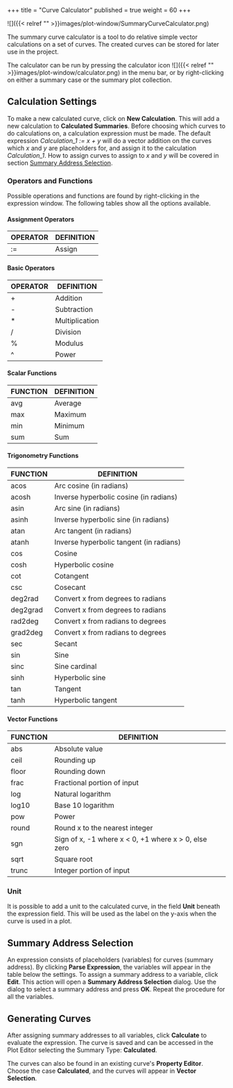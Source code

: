 +++
title = "Curve Calculator"
published = true
weight = 60
+++

![]({{< relref "" >}}images/plot-window/SummaryCurveCalculator.png)

The summary curve calculator is a tool to do relative simple vector calculations on a set of curves. The created curves can be stored for later use in the project.

The calculator can be run by pressing the calculator icon ![]({{< relref "" >}}images/plot-window/calculator.png) in the menu bar, or by right-clicking on either a summary case or the summary plot collection.

## Calculation Settings
To make a new calculated curve, click on **New Calculation**. This will add a new calculation to **Calculated Summaries**. Before choosing which curves to do calculations on, a calculation expression must be made. The default expression *Calculation_1 := x + y* will do a vector addition on the curves which *x* and *y* are placeholders for, and assign it to the calculation *Calculation_1*. How to assign curves to assign to *x* and *y* will be covered in section [Summary Address Selection](#summary-address-selection). 

### Operators and Functions
Possible operations and functions are found by right-clicking in the expression window. The following tables show all the options available.

#### Assignment Operators

| OPERATOR | DEFINITION            |
|----------|-----------------------|
|  :=      | Assign                |

#### Basic Operators

| OPERATOR | DEFINITION      |
|----------|-----------------|
|  +       | Addition        |
|  -       | Subtraction     |
|  *       | Multiplication  |
|  /       | Division        |
|  %       | Modulus         |
|  ^       | Power           |

#### Scalar Functions

| FUNCTION | DEFINITION  |
|----------|-------------|
| avg      | Average     |
| max      | Maximum     |
| min      | Minimum     |
| sum      | Sum         |

#### Trigonometry Functions

| FUNCTION | DEFINITION                              |
|----------|-----------------------------------------|
| acos     | Arc cosine (in radians)                 |
| acosh    | Inverse hyperbolic cosine (in radians)  |
| asin     | Arc sine (in radians)                   |
| asinh    | Inverse hyperbolic sine (in radians)    |
| atan     | Arc tangent (in radians)                |
| atanh    | Inverse hyperbolic tangent (in radians) |
| cos      | Cosine                                  |
| cosh     | Hyperbolic cosine                       |
| cot      | Cotangent                               |
| csc      | Cosecant                                |
| deg2rad  | Convert x from degrees to radians       |
| deg2grad | Convert x from degrees to radians       |
| rad2deg  | Convert x from radians to degrees       |
| grad2deg | Convert x from radians to degrees       |
| sec      | Secant                                  |
| sin      | Sine                                    |
| sinc     | Sine cardinal                           |
| sinh     | Hyperbolic sine                         |
| tan      | Tangent                                 |
| tanh     | Hyperbolic tangent                      |

#### Vector Functions

| FUNCTION | DEFINITION                                              |
|----------|---------------------------------------------------------|
| abs      | Absolute value                                          |
| ceil     | Rounding up                                             |
| floor    | Rounding down                                           |
| frac     | Fractional portion of input                             |
| log      | Natural logarithm                                       |
| log10    | Base 10 logarithm                                       |
| pow      | Power                                                   |
| round    | Round x to the nearest integer                          |
| sgn      | Sign of x, -1 where x < 0, +1 where x > 0, else zero    |
| sqrt     | Square root                                             |
| trunc    | Integer portion of input                                |

### Unit
It is possible to add a unit to the calculated curve, in the field **Unit** beneath the expression field. This will be used as the label on the y-axis when the curve is used in a plot.

## Summary Address Selection
An expression consists of placeholders (variables) for curves (summary address). By clicking **Parse Expression**, the variables will appear in the table below the settings. To assign a summary address to a variable, click **Edit**. This action will open a **Summary Address Selection** dialog. Use the dialog to select a summary address and press **OK**. Repeat the procedure for all the variables.

## Generating Curves
After assigning summary addresses to all variables, click **Calculate** to evaluate the expression. The curve is saved and can be accessed in the Plot Editor selecting the Summary Type: **Calculated**.

The curves can also be found in an existing curve's **Property Editor**. Choose the case **Calculated**, and the curves will appear in **Vector Selection**.
